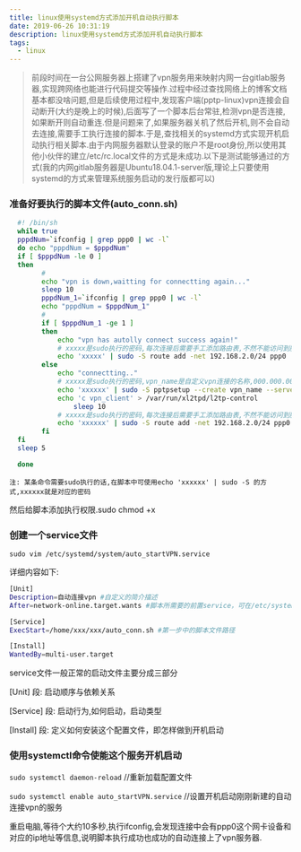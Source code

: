 ```yaml
---
title: linux使用systemd方式添加开机自动执行脚本
date: 2019-06-26 10:31:19
description: linux使用systemd方式添加开机自动执行脚本
tags:
  - linux
---
```

  
>前段时间在一台公网服务器上搭建了vpn服务用来映射内网一台gitlab服务器,实现跨网络也能进行代码提交等操作.过程中经过查找网络上的博客文档基本都没啥问题,但是后续使用过程中,发现客户端(pptp-linux)vpn连接会自动断开(大约是晚上的时候),后面写了一个脚本后台常驻,检测vpn是否连接,如果断开则自动重连.但是问题来了,如果服务器关机了然后开机,则不会自动去连接,需要手工执行连接的脚本.于是,查找相关的systemd方式实现开机启动执行相关脚本.由于内网服务器默认登录的账户不是root身份,所以使用其他小伙伴的建立/etc/rc.local文件的方式是未成功.以下是测试能够通过的方式(我的内网gitlab服务器是Ubuntu18.04.1-server版,理论上只要使用systemd的方式来管理系统服务启动的发行版都可以)

### 准备好要执行的脚本文件(auto_conn.sh)

```bash
  #! /bin/sh
  while true
  pppdNum=`ifconfig | grep ppp0 | wc -l`
  do echo "pppdNum = $pppdNum"
  if [ $pppdNum -le 0 ]
  then
        # 
        echo "vpn is down,waitting for connectting again..."
        sleep 10
        pppdNum_1=`ifconfig | grep ppp0 | wc -l`
        echo "pppdNum = $pppdNum_1"
        #
        if [ $pppdNum_1 -ge 1 ]
        then
            echo "vpn has autolly connect success again!"
            # xxxxx是sudo执行的密码,每次连接后需要手工添加路由表,不然不能访问到服务器,ppp0是该网卡的名称.可通过ifconfig查看192.168.2.0/24是自己外网vpn服务器给内部电脑分配的内网ip网关前缀
            echo 'xxxxx' | sudo -S route add -net 192.168.2.0/24 ppp0
        else
            echo "connectting.."
            # xxxxx是sudo执行的密码,vpn_name是自定义vpn连接的名称,000.000.000.000是vpn服务器的ip(公网ip),username是vpn登录的用户名,passwd是vpn登录的密码
            echo 'xxxxxx' | sudo -S pptpsetup --create vpn_name --server 000.000.000.000 --username username --password passwd vpn-only --encrypt --start
            echo 'c vpn_client' > /var/run/xl2tpd/l2tp-control
                sleep 10
            # xxxxx是sudo执行的密码,每次连接后需要手工添加路由表,不然不能访问到服务器,ppp0是该网卡的名称.可通过ifconfig查看192.168.2.0/24是自己外网vpn服务器给内部电脑分配的内网ip网关前缀
            echo 'xxxxxx' | sudo -S route add -net 192.168.2.0/24 ppp0
        fi
  fi
  sleep 5

  done
```
    注: 某条命令需要sudo执行的话,在脚本中可使用echo 'xxxxxx' | sudo -S 的方式,xxxxxx就是对应的密码

然后给脚本添加执行权限.sudo chmod +x

### 创建一个service文件

`sudo vim /etc/systemd/system/auto_startVPN.service`

详细内容如下:

```bash
[Unit]
Description=自动连接vpn #自定义的简介描述
After=network-online.target.wants #脚本所需要的前置service，可在/etc/systemd/system/下查看

[Service]
ExecStart=/home/xxx/xxx/auto_conn.sh #第一步中的脚本文件路径

[Install]
WantedBy=multi-user.target

```
service文件一般正常的启动文件主要分成三部分

[Unit] 段: 启动顺序与依赖关系

[Service] 段: 启动行为,如何启动，启动类型

[Install] 段: 定义如何安装这个配置文件，即怎样做到开机启动

### 使用systemctl命令使能这个服务开机启动

`sudo systemctl daemon-reload` //重新加载配置文件

`sudo systemctl enable auto_startVPN.service` //设置开机启动刚刚新建的自动连接vpn的服务

重启电脑,等待个大约10多秒,执行ifconfig,会发现连接中会有ppp0这个网卡设备和对应的ip地址等信息,说明脚本执行成功也成功的自动连接上了vpn服务器.
